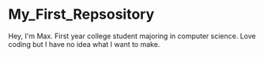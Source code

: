 # My_First_Repsository

Hey, I'm Max. First year college student majoring in computer science. Love coding but I have no idea what I want to make.
